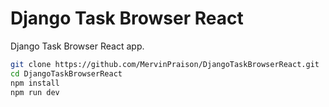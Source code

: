 # Django Task Browser React 

Django Task Browser React app.

```sh
git clone https://github.com/MervinPraison/DjangoTaskBrowserReact.git
cd DjangoTaskBrowserReact
npm install
npm run dev
```